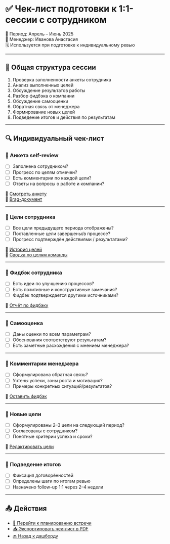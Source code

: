 # ✅ Чек-лист подготовки к 1:1-сессии с сотрудником

📅 Период: Апрель – Июнь 2025  
👤 Менеджер: Иванова Анастасия  
🗓️ Используется при подготовке к индивидуальному ревью

---

## 👣 Общая структура сессии

1. Проверка заполненности анкеты сотрудника
2. Анализ выполненных целей
3. Обсуждение результатов работы
4. Разбор фидбэка о компании
5. Обсуждение самооценки
6. Обратная связь от менеджера
7. Формирование новых целей
8. Подведение итогов и действия по результатам

---

## 🔍 Индивидуальный чек-лист

### 🔲 Анкета self-review

- [ ] Заполнена сотрудником?  
- [ ] Прогресс по целям отмечен?
- [ ] Есть комментарии по каждой цели?
- [ ] Ответы на вопросы о работе и компании?

📎 [Смотреть анкету](self-review-form.md)  
📎 [Brag-документ](Prototype/brag-doc.md)

---

### 🔲 Цели сотрудника

- [ ] Все цели предыдущего периода отображены?
- [ ] Поставленные цели завершены/в процессе?
- [ ] Прогресс подтверждён действиями / результатами?

📎 [История целей](goals-history.md)  
📎 [Сводка по целям команды](goals-team-overview.md)

---

### 🔲 Фидбэк сотрудника

- [ ] Есть идеи по улучшению процессов?
- [ ] Есть позитивные и конструктивные замечания?
- [ ] Фидбэк подтверждается другими источниками?

📎 [Отчёт по фидбэку](report-feedback-team.md)

---

### 🔲 Самооценка

- [ ] Даны оценки по всем параметрам?
- [ ] Обоснования соответствуют результатам?
- [ ] Есть заметные расхождения с мнением менеджера?

---

### 🔲 Комментарии менеджера

- [ ] Сформулирована обратная связь?
- [ ] Учтены успехи, зоны роста и мотивация?
- [ ] Примеры конкретных ситуаций/результатов?

📎 [Оставить фидбэк](smirnova.md)

---

### 🔲 Новые цели

- [ ] Сформулированы 2–3 цели на следующий период?
- [ ] Согласованы с сотрудником?
- [ ] Понятные критерии успеха и сроки?

📎 [Редактировать цели](goals-history.md)

---

### 📝 Подведение итогов

- [ ] Фиксация договорённостей
- [ ] Определены шаги по итогам ревью
- [ ] Назначено follow-up 1:1 через 2–4 недели

---

## 📤 Действия

- [📅 Перейти к планированию встречи](calendar-1on1.md)
- [📥 Экспортировать чек-лист в PDF](#)
- [🔙 Назад к дашборду](dashboard-manager.md)
